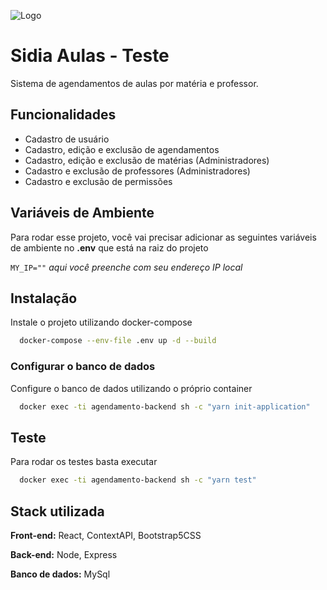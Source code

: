 
![Logo](https://sidia.com/wp-content/uploads/2022/01/sidia.png)


# Sidia Aulas - Teste

Sistema de agendamentos de aulas por matéria e professor.


## Funcionalidades

- Cadastro de usuário
- Cadastro, edição e exclusão de agendamentos
- Cadastro, edição e exclusão de matérias (Administradores)
- Cadastro e exclusão de professores (Administradores)
- Cadastro e exclusão de permissões


## Variáveis de Ambiente

Para rodar esse projeto, você vai precisar adicionar as seguintes variáveis de ambiente no **.env** que está na raiz do projeto

`MY_IP=""` *aqui você preenche com seu endereço IP local*
## Instalação

Instale o projeto utilizando docker-compose

```bash
  docker-compose --env-file .env up -d --build
```

### Configurar o banco de dados

Configure o banco de dados utilizando o próprio container

```bash
  docker exec -ti agendamento-backend sh -c "yarn init-application"
```
    
## Teste

Para rodar os testes basta executar

```bash
  docker exec -ti agendamento-backend sh -c "yarn test"
```


## Stack utilizada

**Front-end:** React, ContextAPI, Bootstrap5CSS

**Back-end:** Node, Express

**Banco de dados:** MySql


